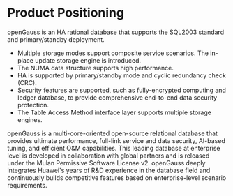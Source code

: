 # Product Positioning<a name="EN-US_TOPIC_0289896521"></a>

openGauss is an HA rational database that supports the SQL2003 standard and primary/standby deployment.

-   Multiple storage modes support composite service scenarios. The in-place update storage engine is introduced.
-   The NUMA data structure supports high performance.
-   HA is supported by primary/standby mode and cyclic redundancy check \(CRC\).
-   Security features are supported, such as fully-encrypted computing and ledger database, to provide comprehensive end-to-end data security protection.
-   The Table Access Method interface layer supports multiple storage engines.

openGauss is a multi-core-oriented open-source relational database that provides ultimate performance, full-link service and data security, AI-based tuning, and efficient O&M capabilities. This leading database at enterprise level is developed in collaboration with global partners and is released under the Mulan Permissive Software License v2. openGauss deeply integrates Huawei's years of R&D experience in the database field and continuously builds competitive features based on enterprise-level scenario requirements.

